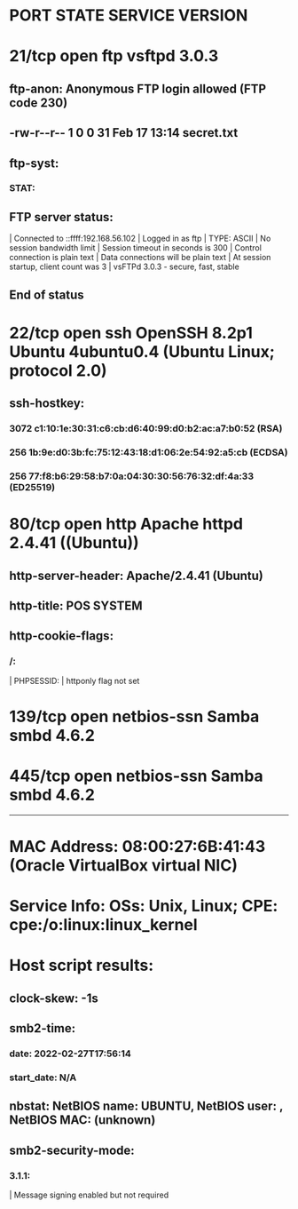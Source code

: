 # PORT    STATE SERVICE     VERSION
# 21/tcp  open  ftp         vsftpd 3.0.3
## ftp-anon: Anonymous FTP login allowed (FTP code 230)
## -rw-r--r--    1 0        0              31 Feb 17 13:14 secret.txt
## ftp-syst: 
### STAT: 
## FTP server status:
|      Connected to ::ffff:192.168.56.102
|      Logged in as ftp
|      TYPE: ASCII
|      No session bandwidth limit
|      Session timeout in seconds is 300
|      Control connection is plain text
|      Data connections will be plain text
|      At session startup, client count was 3
|      vsFTPd 3.0.3 - secure, fast, stable
## End of status

# 22/tcp  open  ssh         OpenSSH 8.2p1 Ubuntu 4ubuntu0.4 (Ubuntu Linux; protocol 2.0)
## ssh-hostkey: 
### 3072 c1:10:1e:30:31:c6:cb:d6:40:99:d0:b2:ac:a7:b0:52 (RSA)
### 256 1b:9e:d0:3b:fc:75:12:43:18:d1:06:2e:54:92:a5:cb (ECDSA)
### 256 77:f8:b6:29:58:b7:0a:04:30:30:56:76:32:df:4a:33 (ED25519)

# 80/tcp  open  http        Apache httpd 2.4.41 ((Ubuntu))
## http-server-header: Apache/2.4.41 (Ubuntu)
## http-title: POS SYSTEM
## http-cookie-flags: 
### /: 
|     PHPSESSID: 
|       httponly flag not set

# 139/tcp open  netbios-ssn Samba smbd 4.6.2

# 445/tcp open  netbios-ssn Samba smbd 4.6.2

------------------------------------------------------------------------

# MAC Address: 08:00:27:6B:41:43 (Oracle VirtualBox virtual NIC)
# Service Info: OSs: Unix, Linux; CPE: cpe:/o:linux:linux_kernel

# Host script results:
## clock-skew: -1s
## smb2-time: 
### date: 2022-02-27T17:56:14
### start_date: N/A
## nbstat: NetBIOS name: UBUNTU, NetBIOS user: <unknown>, NetBIOS MAC: <unknown> (unknown)
## smb2-security-mode: 
### 3.1.1: 
|     Message signing enabled but not required